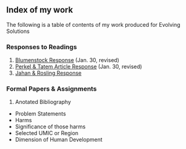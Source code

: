## Index of my work
The following is a table of contents of my work produced for Evolving Solutions

### Responses to Readings

1. [Blumenstock Response](https://ronanchance.github.io/Evolving-Solutions/Blumenstock.html) (Jan. 30, revised)
2. [Perkel & Tatem Article Response](https://ronanchance.github.io/Evolving-Solutions/Perkel_Tatem.html) (Jan. 30, revised)
3. [Jahan & Rosling Response](https://ronanchance.github.io/Evolving-Solutions/Jahan_Rosling.hml)

### Formal Papers & Assignments

1. Anotated Bibliography
  - Problem Statements
  - Harms
  - Significance of those harms
  - Selected UMIC or Region
  - Dimension of Human Development
